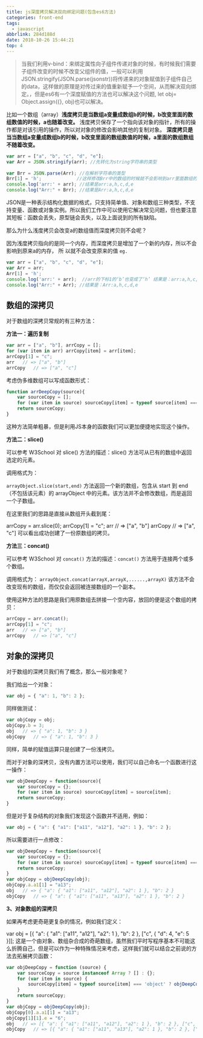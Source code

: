 ```yaml
---
title: js深度拷贝解决双向绑定问题(包含es6方法)
categories: front-end
tags:
  - javascript
abbrlink: 284d188d
date: 2018-10-26 15:44:21
top: 4
---
```


>当我们利用v-bind：来绑定属性向子组件传递对象的时候，有时候我们需要子组件改变的时候不改变父组件的值，一般可以利用JSON.stringify(JSON.parse(jsonstr))将传递来的对象赋值到子组件自己的data，这样做的原理是对传过来的值重新赋予一个空间，从而解决双向绑定。，但是es6有一个深度赋值的方法也可以解决这个问题, let obj= Object.assign({}, obj)也可以解决。
 
比如一个数组（array）**浅度拷贝是当数组a变量成数组b的时候，b改变里面的数组数值的时候，a也随着改变。**
浅度拷贝保存了一个指向该对象的指针，所有的操作都是对该引用的操作，所以对对象的修改会影响其他的复制对象。
**深度拷贝是当当数组a变量成数组b的时候，b改变里面的数组数值的时候，a里面的数组数组不随着改变。**

```js
var arr = ["a", "b", "c", "d", "e"];      
var Arr = JSON.stringify(arr); //先转化为string字符串的类型
      
var Brr = JSON.parse(Arr); //在解析字符串的类型
Brr[1] = 'h';             //这样修改Brr中的数组的时候就不会影响到arr里面数组的值
console.log('arr:' + arr); //结果是arr:a,h,c,d,e
console.log("Arr:" + Brr); //结果是Arr:a,h,c,d,e
```
JSON是一种表示结构化数据的格式，只支持简单值、对象和数组三种类型，不支持变量、函数或对象实例。所以我们工作中可以使用它解决常见问题，但也要注意其短板：函数会丢失，原型链会丢失，以及上面说到的所有缺陷。

那么为什么浅度拷贝会改变a的数组值而深度拷贝则不会呢？

因为浅度拷贝指向的是同一个内存，而深度拷贝是增加了一个新的内存，所以不会影响到原来a的内存， 所 以就不会改变原来的值
`eg.`
```js
var arr = ["a", "b", "c", "d", "e"];      
var Arr = arr;    
Arr[1] = 'h';     
console.log('arr:' + arr);  //arr的下标1的‘b’也变成了‘h’ 结果是：arr:a,h,c,d,e
console.log("Arr:" + Arr); //结果是：Arr:a,h,c,d,e
```


## 数组的深拷贝

对于数组的深拷贝常规的有三种方法：

**方法一：遍历复制**
```js
var arr = ["a", "b"], arrCopy = [];
for (var item in arr) arrCopy[item] = arr[item];
arrCopy[1] = "c";
arr   // => ["a", "b"]
arrCopy   // => ["a", "c"]
```
考虑伪多维数组可以写成函数形式：

```js
function arrDeepCopy(source){
    var sourceCopy = [];
    for (var item in source) sourceCopy[item] = typeof source[item] === 'object' ? arrDeepCopy(source[item]) : source[item];
    return sourceCopy;
}
```
 
这种方法简单粗暴，但是利用JS本身的函数我们可以更加便捷地实现这个操作。


**方法二：slice()**

可以参考 W3School 对 slice() 方法的描述：slice() 方法可从已有的数组中返回选定的元素。

调用格式为：

`arrayObject.slice(start,end)`
方法返回一个新的数组，包含从 start 到 end （不包括该元素）的 arrayObject 中的元素。该方法并不会修改数组，而是返回一个子数组。

在这里我们的思路是直接从数组开头截到尾：

arrCopy = arr.slice(0);
arrCopy[1] = "c";
arr   // => ["a", "b"] 
arrCopy   // => ["a", "c"]
可以看出成功创建了一份原数组的拷贝。

**方法三：concat()**

可以参考 W3School 对 `concat()` 方法的描述：`concat()` 方法用于连接两个或多个数组。

调用格式为：
`arrayObject.concat(arrayX,arrayX,......,arrayX)`
该方法不会改变现有的数组，而仅仅会返回被连接数组的一个副本。

使用这种方法的思路是我们用原数组去拼接一个空内容，放回的便是这个数组的拷贝：
```js
arrCopy = arr.concat();
arrCopy[1] = "c";
arr   // => ["a", "b"] 
arrCopy   // => ["a", "c"]
```

## 对象的深拷贝

对于数组的深拷贝我们有了概念，那么一般对象呢？

我们给出一个对象：
```js
var obj = { "a": 1, "b": 2 };
```
同样做测试：
```js
var objCopy = obj;
objCopy.b = 3;
obj   // => { "a": 1, "b": 3 }
objCopy   // => { "a": 1, "b": 3 }
```
同样，简单的赋值运算只是创建了一份浅拷贝。

而对于对象的深拷贝，没有内置方法可以使用，我们可以自己命名一个函数进行这一操作：
```js
var objDeepCopy = function(source){
    var sourceCopy = {};
    for (var item in source) sourceCopy[item] = source[item];
    return sourceCopy;
}
```
但是对于复杂结构的对象我们发现这个函数并不适用，例如：
```js
var obj = { "a": { "a1": ["a11", "a12"], "a2": 1 }, "b": 2 };
```
所以需要进行一点修改：

```js
var objDeepCopy = function(source){
    var sourceCopy = {};
    for (var item in source) sourceCopy[item] = typeof source[item] === 'object' ? objDeepCopy(source[item]) : source[item];
    return sourceCopy;
}
var objCopy = objDeepCopy(obj);
objCopy.a.a1[1] = "a13";
obj   // => { "a": { "a1": ["a11", "a12"], "a2": 1 }, "b": 2 }
objCopy   // => { "a": { "a1": ["a11", "a13"], "a2": 1 }, "b": 2 }
```
 

**3、对象数组的深拷贝**

 如果再考虑更奇葩更复杂的情况，例如我们定义：

var obj = [{ "a": { "a1": ["a11", "a12"], "a2": 1 }, "b": 2 }, ["c", { "d": 4, "e": 5 }]];
这是一个由对象、数组杂合成的奇葩数组，虽然我们平时写程序基本不可能这么折腾自己，但是可以作为一种特殊情况来考虑，这样我们就可以结合之前说的方法去拓展拷贝函数：

```js
var objDeepCopy = function (source) {
    var sourceCopy = source instanceof Array ? [] : {};
    for (var item in source) {
        sourceCopy[item] = typeof source[item] === 'object' ? objDeepCopy(source[item]) : source[item];
    }
    return sourceCopy;
}
var objCopy = objDeepCopy(obj);
objCopy[0].a.a1[1] = "a13";
objCopy[1][1].e = "6";
obj   // => [{ "a": { "a1": ["a11", "a12"], "a2": 1 }, "b": 2 }, ["c", { "d": 4, "e": 5 }]]
objCopy   // => [{ "a": { "a1": ["a11", "a13"], "a2": 1 }, "b": 2 }, ["c", { "d": 4, "e": 6 }]]
```